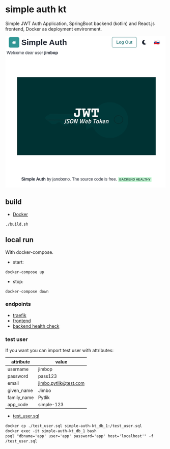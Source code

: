 # simple auth kt

Simple JWT Auth Application, SpringBoot backend (kotlin) and React.js frontend, Docker as deployment environment.

![Frontend image](./frontend.png)

## build

- [Docker](https://docs.docker.com/get-docker/)

```
./build.sh
```

## local run

With docker-compose.

- start:

```
docker-compose up
```

- stop:

```
docker-compose down
```

### endpoints

- [traefik](http://127.0.0.1:8080/)
- [frontend](http://127.0.0.1/)
- [backend health check](http://127.0.0.1/api/health)

### test user

If you want you can import test user with attributes:

| attribute   | value                 |
|-------------|-----------------------|
| username    | jimbop                |
| password    | pass123               |
| email       | jimbo.pytlik@test.com |
| given_name  | Jimbo                |
| family_name | Pytlik              |
| app_code    | simple-123            |

- [test_user.sql](./test_user.sql)

```
docker cp ./test_user.sql simple-auth-kt_db_1:/test_user.sql
docker exec -it simple-auth-kt_db_1 bash
psql "dbname='app' user='app' password='app' host='localhost'" -f /test_user.sql
```
